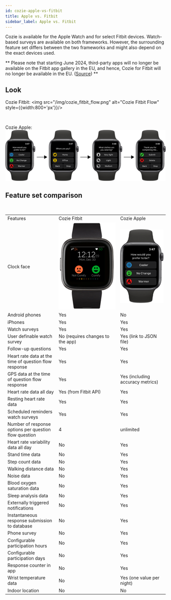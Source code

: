 ```yaml
---
id: cozie-apple-vs-fitbit
title: Apple vs. Fitbit
sidebar_label: Apple vs. Fitbit
---
```


Cozie is available for the Apple Watch and for select Fitbit devices. Watch-based surveys are available on both frameworks. However, the surrounding feature set differs between the two frameworks and might also depend on the exact devices used.

** Please note that starting June 2024, third-party apps will no longer be available on the Fitbit app gallery in the EU, and hence, Cozie for Fitbit will no longer be available in the EU. ([Source](https://www.androidcentral.com/apps-software/google-fitbit-third-party-app-removal-announced)) **

## Look

Cozie Fitbit:
<img src="/img/cozie_fitbit_flow.png" alt="Cozie Fitbit Flow" style={{width:800+'px'}}/> 

<p>&nbsp;</p>
Cozie Apple: <br/>
<img src="/img/cozie_apple_flow.png" alt="Cozie Apple Flow" style={{width:800+'px'}}/> 

## Feature set comparison

<p>&nbsp;</p>
<table>
    <tbody>
        <tr style={{fontWeight: 'bold'}}>
            <td> Features </td>
            <td> Cozie Fitbit </td>
            <td> Cozie Apple </td>
        </tr>
        <tr>
            <td> Clock face</td>
            <td> 
                <img src="/img/cozie_fitbit_clockface.png" alt="Cozie Fitbit screen" style={{height:200+'px'}}/> 
            </td>
            <td> 
                <img src="/img/cozie_apple_question.png" alt="Cozie Fitbit screen" style={{height:200+'px'}}/> </td>
        </tr>
        <tr>
            <td> Android phones</td>
            <td style={{background: '#99FFCC'}}> Yes </td>
            <td style={{background: '#FF9B9B'}}> No </td>
        </tr>
        <tr>
            <td>iPhones</td>
            <td style={{background: '#99FFCC'}}> Yes </td>
            <td style={{background: '#99FFCC'}}> Yes </td>
        </tr>
        <tr>
            <td>Watch surveys</td>
            <td style={{background: '#99FFCC'}}> Yes </td>
            <td style={{background: '#99FFCC'}}> Yes </td>
        </tr>
        <tr>
            <td> User definable watch survey</td>
            <td style={{background: '#FF9B9B'}}>No (requires changes to the app)</td>
            <td style={{background: '#99FFCC'}}>Yes (link to JSON file)</td>
        </tr>
        <tr>
            <td>Follow-up questions</td>
            <td style={{background: '#99FFCC'}}> Yes </td>
            <td style={{background: '#99FFCC'}}> Yes </td>
        </tr>
        <tr>
            <td>Heart rate data at the time of question flow response</td>
            <td style={{background: '#99FFCC'}}> Yes</td>
            <td style={{background: '#99FFCC'}}> Yes </td>
        </tr>
        <tr>
            <td> GPS data at the time of question flow response </td>
            <td style={{background: '#99FFCC'}}> Yes </td>
            <td style={{background: '#99FFCC'}}> Yes (including accuracy metrics) </td>
        </tr>
        <tr>
            <td> Heart rate data all day </td>
            <td style={{background: '#99FFCC'}}> Yes (from Fitbit API) </td>
            <td style={{background: '#99FFCC'}}> Yes </td>
        </tr>
        <tr>
            <td> Resting heart rate data </td>
            <td style={{background: '#99FFCC'}}> Yes </td>
            <td style={{background: '#99FFCC'}}> Yes </td>
        </tr>
        <tr>
            <td> Scheduled reminders watch surveys </td>
            <td style={{background: '#99FFCC'}}> Yes </td>
            <td style={{background: '#99FFCC'}}> Yes </td>
        </tr>
        <tr>
            <td> Number of response options per question flow question </td>
            <td style={{background: '#FFFF99'}}> 4 </td>
            <td style={{background: '#99FFCC'}}> unlimited </td>
        </tr>
        <tr>
            <td> Heart rate variability data all day </td>
            <td style={{background: '#99FFCC'}}> No </td>
            <td style={{background: '#99FFCC'}}> Yes </td>
        </tr>
        <tr>
            <td> Stand time data </td>
            <td style={{background: '#FF9B9B'}}> No </td>
            <td style={{background: '#99FFCC'}}> Yes </td>
        </tr>
        <tr>
            <td> Step count data </td>
            <td style={{background: '#FF9B9B'}}> No </td>
            <td style={{background: '#99FFCC'}}> Yes </td>
        </tr>
        <tr>
            <td> Walking distance data </td>
            <td style={{background: '#FF9B9B'}}> No </td>
            <td style={{background: '#99FFCC'}}> Yes </td>
        </tr>
        <tr>
            <td> Noise data </td>
            <td style={{background: '#FF9B9B'}}> No </td>
            <td style={{background: '#99FFCC'}}> Yes </td>
        </tr>
        <tr>
            <td> Blood oxygen saturation data </td>
            <td style={{background: '#FF9B9B'}}> No </td>
            <td style={{background: '#99FFCC'}}> Yes </td>
        </tr>
        <tr>
            <td> Sleep analysis data </td>
            <td style={{background: '#FF9B9B'}}> No </td>
            <td style={{background: '#99FFCC'}}> Yes </td>
        </tr>
        <tr>
            <td> Externally triggered notifications </td>
            <td style={{background: '#FF9B9B'}}> No </td>
            <td style={{background: '#99FFCC'}}> Yes </td>
        </tr>
        <tr>
            <td> Instantaneous response submission to database </td>
            <td style={{background: '#FF9B9B'}}> No </td>
            <td style={{background: '#99FFCC'}}> Yes </td>
        </tr>
        <tr>
            <td> Phone survey </td>
            <td style={{background: '#FF9B9B'}}> No </td>
            <td style={{background: '#99FFCC'}}> Yes </td>
        </tr>
        <tr>
            <td> Configurable participation hours </td>
            <td style={{background: '#FF9B9B'}}> No </td>
            <td style={{background: '#99FFCC'}}> Yes </td>
        </tr>
        <tr>
            <td> Configurable participation days </td>
            <td style={{background: '#FF9B9B'}}> No </td>
            <td style={{background: '#99FFCC'}}> Yes </td>
        </tr>
        <tr>
            <td> Response counter in app </td>
            <td style={{background: '#FF9B9B'}}> No </td>
            <td style={{background: '#99FFCC'}}> Yes </td>
        </tr>
        <tr>
            <td> Wrist temperature data </td>
            <td style={{background: '#FF9B9B'}}> No </td>
            <td style={{background: '#FFFF99'}}> Yes (one value per night)</td>
        </tr>
        <tr>
            <td> Indoor location </td>
            <td style={{background: '#FF9B9B'}}> No </td>
            <td style={{background: '#FF9B9B'}}> No </td>
        </tr>
    </tbody>
</table>
